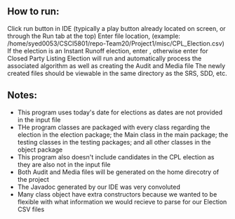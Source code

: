 ## How to run:

Click run button in IDE (typically a play button already located on screen, or through the Run tab at the top)
Enter file location, (example: /home/syed0053/CSCI5801/repo-Team20/Project1/misc/CPL_Election.csv)
If the election is an Instant Runoff election, enter , otherwise enter for Closed Party Listing
Election will run and automatically process the associated algorithm as well as creating the Audit and Media file
The newly created files should be viewable in the same directory as the SRS, SDD, etc.


## Notes:
* This program uses today's date for elections as dates are not provided in the input file
* THe program classes are packaged with every class regarding the election in the election package; the Main class in the main package; the testing classes in the testing packages; and all other classes in the object package
* This program also doesn't include candidates in the CPL election as they are also not in the input file
* Both Audit and Media files will be generated on the home direcotry of the project
* The Javadoc generated by our IDE was very convoluted
* Many class object have extra constructors because we wanted to be flexible with what information we would recieve to parse for our Election CSV files
